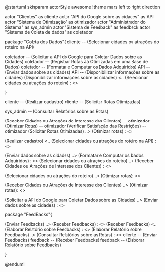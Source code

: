 @startuml
skinparam actorStyle awesome
!theme mars
left to right direction

actor "Clientes" as cliente
actor "API do Google sobre as cidades" as API
actor "Sistema de Otimização" as  otimizador
actor "Administrador do Sistema" as sys_admin
actor "Sistema de Feedback" as feedback
actor "Sistema de Coleta de dados" as coletador

package "Coleta dos Dados"{
cliente -- (Selecionar cidades ou atrações do roteiro na API)

coletador -- (Solicitar a API do Google para Coletar Dados sobre as Cidades)
coletador -- (Registrar Rotas Já Otimizadas em uma Base de Dados)
coletador -- (Formatar e Computar os Dados Adquiridos)
API -- (Enviar dados sobre as cidades)
API -- (Disponibilizar informações sobre as cidades)
(Disponibilizar informações sobre as cidades) <.. (Selecionar cidades ou atrações do roteiro) : <<include>>


}


cliente -- (Realizar cadastro)
cliente -- (Solicitar Rotas Otimizadas)



sys_admin -- (Consultar Relatórios sobre as Rotas)

(Receber Cidades ou Atrações de Interesse dos Clientes) -- otimizador 
(Otimizar Rotas) -- otimizador 
(Verificar Satisfação das Restrições) -- otimizador 
(Solicitar Rotas Otimizadas) ..> (Otimizar rotas) : <<include>>



(Realizar cadastro) <.. (Selecionar cidades ou atrações do roteiro na API) : <<extends>>

(Enviar dados sobre as cidades) ..> (Formatar e Computar os Dados Adquiridos) : <<include>>
(Selecionar cidades ou atrações do roteiro) ..>  (Receber Cidades ou Atrações de Interesse dos Clientes) : <<include>>

(Selecionar cidades ou atrações do roteiro) ..> (Otimizar rotas): <<include>>

(Receber Cidades ou Atrações de Interesse dos Clientes) ..> (Otimizar rotas): <<include>>

(Solicitar a API do Google para Coletar Dados sobre as Cidades) ..> (Enviar dados sobre as cidades) : <<incude>>

package "FeedBacks"{

(Enviar Feedbacks) ..> (Receber Feedbacks) : <<include>>
(Receber Feedbacks) <.. (Elaborar Relatório sobre Feedbacks) : <<extends>>
(Elaborar Relatório sobre Feedbacks) ..> (Consultar Relatórios sobre as Rotas) : <<extends>>
cliente -- (Enviar Feedbacks)
feedback -- (Receber Feedbacks)
feedback -- (Elaborar Relatório sobre Feedbacks)



}



@enduml
